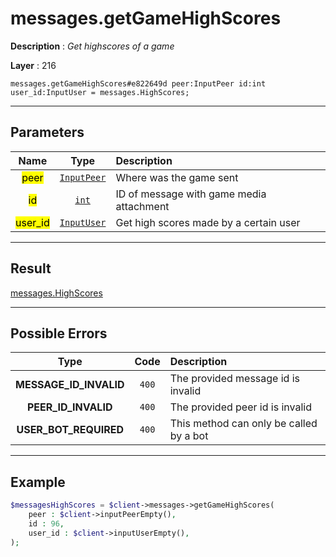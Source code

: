 # messages.getGameHighScores

**Description** : *Get highscores of a game*

**Layer** : 216

```tl
messages.getGameHighScores#e822649d peer:InputPeer id:int user_id:InputUser = messages.HighScores;
```

---

## Parameters

| Name | Type | Description |
| :---: | :---: | :--- |
| <mark>peer</mark> | [`InputPeer`](type/InputPeer) | Where was the game sent |
| <mark>id</mark> | [`int`](type/int) | ID of message with game media attachment |
| <mark>user_id</mark> | [`InputUser`](type/InputUser) | Get high scores made by a certain user |

---

## Result

[messages.HighScores](type/messages.HighScores)

---

## Possible Errors

| Type | Code | Description |
| :---: | :---: | :--- |
| **MESSAGE_ID_INVALID** | `400` | The provided message id is invalid |
| **PEER_ID_INVALID** | `400` | The provided peer id is invalid |
| **USER_BOT_REQUIRED** | `400` | This method can only be called by a bot |

---

## Example

```php
$messagesHighScores = $client->messages->getGameHighScores(
	peer : $client->inputPeerEmpty(),
	id : 96,
	user_id : $client->inputUserEmpty(),
);
```